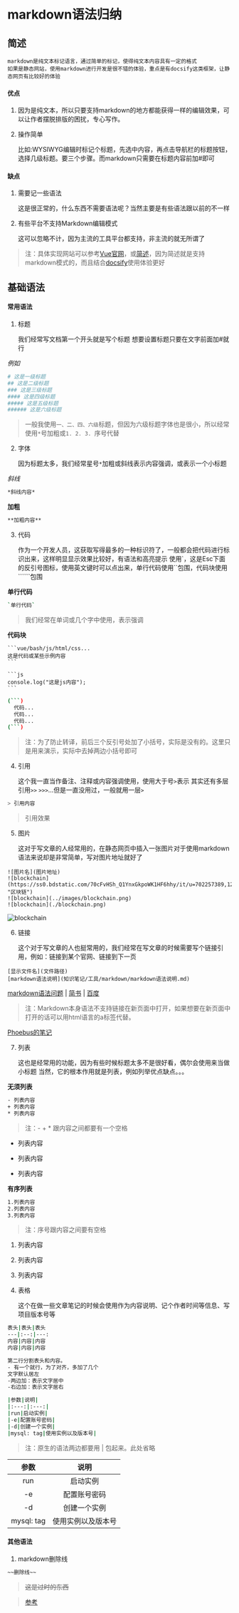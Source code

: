 # markdown语法归纳

## 简述

	markdown是纯文本标记语言，通过简单的标记，使得纯文本内容具有一定的格式
	如果是静态网站，使用markdown进行开发是很不错的体验，重点是有docsify这类框架，让静态网页有比较好的体验

#### 优点

1. 因为是纯文本，所以只要支持markdown的地方都能获得一样的编辑效果，可以让作者摆脱排版的困扰，专心写作。

2. 操作简单
	
	比如:WYSIWYG编辑时标记个标题，先选中内容，再点击导航栏的标题按钮，选择几级标题。要三个步骤。而markdown只需要在标题内容前加#即可

#### 缺点

1. 需要记一些语法

	这是很正常的，什么东西不需要语法呢？当然主要是有些语法跟以前的不一样

2. 有些平台不支持Markdown编辑模式

	这可以忽略不计，因为主流的工具平台都支持，非主流的就无所谓了

> 注：具体实现网站可以参考[Vue官网](https://cn.vuejs.org/)，或[简述](https://www.jianshu.com/p/191d1e21f7ed)，因为简述就是支持markdown模式的，而且结合[docsify](开发积累/docsify/docsify安装及基本使用.md)使用体验更好

## 基础语法

#### 常用语法

1. 标题

	我们经常写文档第一个开头就是写个标题
	想要设置标题只要在文字前面加#就行

*例如*

```bash
# 这是一级标题
## 这是二级标题
### 这是三级标题
#### 这是四级标题
##### 这是五级标题
###### 这是六级标题
```

> 一般我使用`一、二、四、六级`标题，但因为六级标题字体也是很小，所以经常使用`*`号加粗或`1. 2. 3. `序号代替

2. 字体

	因为标题太多，我们经常星号`*`加粗或斜线表示内容强调，或表示一个小标题

*斜线*

```bash
*斜线内容*
```

**加粗**

```bash
**加粗内容**
```

3. 代码

	作为一个开发人员，这获取写得最多的一种标识符了，一般都会把代码进行标识出来，这样明显显示效果比较好，有语法和高亮提示
	使用`，这是Esc下面的反引号图标，使用英文键时可以点出来，单行代码使用``包围，代码块使用``````包围

**单行代码**

```bash
`单行代码`
```

> 我们经常在单词或几个字中使用，表示强调

**代码块**

	```vue/bash/js/html/css...
	这是代码或某些示例内容
	```

	```js
	console.log("这是js内容");
	```

```bash
(```)
  代码...
  代码...
  代码...
(```)
```

> 注：为了防止转译，前后三个反引号处加了小括号，实际是没有的。这里只是用来演示，实际中去掉两边小括号即可

4. 引用

	这个我一直当作备注、注释或内容强调使用，使用大于号`>`表示
	其实还有多层引用`>>` `>>>`...但是一直没用过，一般就用一层`>`

```bash
> 引用内容
```

> 引用效果

5. 图片

	这对于写文章的人经常用的，在静态网页中插入一张图片对于使用markdown语法来说却是非常简单，写对图片地址就好了

```
![图片名](图片地址)
![blockchain](https://ss0.bdstatic.com/70cFvHSh_Q1YnxGkpoWK1HF6hhy/it/u=702257389,1274025419&fm=27&gp=0.jpg "区块链")
![blockchain](../images/blockchain.png)
![blockchain](./blockchain.png)
```

![blockchain](https://ss0.bdstatic.com/70cFvHSh_Q1YnxGkpoWK1HF6hhy/it/u=702257389,1274025419&fm=27&gp=0.jpg "区块链")

6. 链接

	这个对于写文章的人也挺常用的，我们经常在写文章的时候需要写个链接引用，例如：链接到某个官网、链接到下一页

```
[显示文件名](文件路径)
[markdown语法说明](知识笔记/工具/markdown/markdown语法说明.md)
```

[markdown语法问题](问题积累/语法问题/markdown语法问题/markdown语法问题.md) | [简书](http://jianshu.com) | [百度](http://baidu.com)

> 注：Markdown本身语法不支持链接在新页面中打开，如果想要在新页面中打开的话可以用html语言的a标签代替。

<a href="https://brucephoebus.github.io/developer-note/#/" target="_blank">Phoebus的笔记</a>

7. 列表

	这也是经常用的功能，因为有些时候标题太多不是很好看，偶尔会使用来当做小标题
	当然，它的根本作用就是列表，例如列举优点缺点。。。

**无须列表**

```bash
- 列表内容
+ 列表内容
* 列表内容
```

> 注：- + * 跟内容之间都要有一个空格

- 列表内容
+ 列表内容
* 列表内容

**有序列表**

```bash
1.列表内容
2.列表内容
3.列表内容
```

> 注：序号跟内容之间要有空格

1. 列表内容
2. 列表内容
3. 列表内容

8. 表格

	这个在做一些文章笔记的时候会使用作为内容说明、记个作者时间等信息、写项目版本号等

```bash
表头|表头|表头
---|:--:|---:
内容|内容|内容
内容|内容|内容

第二行分割表头和内容。
- 有一个就行，为了对齐，多加了几个
文字默认居左
-两边加：表示文字居中
-右边加：表示文字居右

|参数|说明|
|:---:|:---:|
|run|启动实例|
|-e|配置账号密码|
|-d|创建一个实例|
|mysql: tag|使用实例以及版本号|
```

> 注：原生的语法两边都要用 | 包起来。此处省略

|参数|说明|
|:---:|:---:|
|run|启动实例|
|-e|配置账号密码|
|-d|创建一个实例|
|mysql: tag|使用实例以及版本号|

#### 其他语法

1. markdown删除线

```html
~~删除线~~
```

> ~~这是过时的东西~~

> [参考](https://www.jianshu.com/p/191d1e21f7ed)
